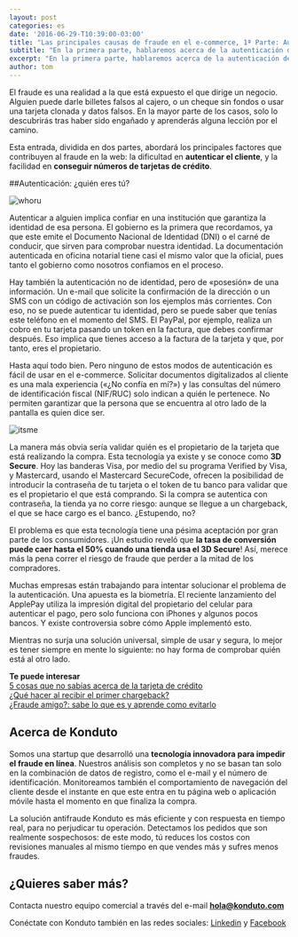 ```yaml
---
layout: post
categories: es
date: '2016-06-29-T10:39:00-03:00'
title: "Las principales causas de fraude en el e-commerce, 1ª Parte: Autenticación del cliente"
subtitle: "En la primera parte, hablaremos acerca de la autenticación del usuario por medio de internet"
excerpt: "En la primera parte, hablaremos acerca de la autenticación del usuario por medio de internet"
author: tom
---
```


El fraude es una realidad a la que está expuesto el que dirige un negocio. Alguien puede darle billetes falsos al cajero, o un cheque sin fondos o usar una tarjeta clonada y datos falsos. En la mayor parte de los casos, solo lo descubrirás tras haber sido engañado y aprenderás alguna lección por el camino.

Esta entrada, dividida en dos partes, abordará los principales factores que contribuyen al fraude en la web: la dificultad en **autenticar el cliente**, y la facilidad en **conseguir números de tarjetas de crédito**.

##Autenticación: ¿quién eres tú?

![whoru](/images/160629-whoru.gif)

Autenticar a alguien implica confiar en una institución que garantiza la identidad de esa persona. El gobierno es la primera que recordamos, ya que este emite el Documento Nacional de Identidad (DNI) o el carné de conducir, que sirven para comprobar nuestra identidad. La documentación autenticada en oficina notarial tiene casi el mismo valor que la oficial, pues tanto el gobierno como nosotros confiamos en el proceso.

Hay también la autenticación no de identidad, pero de «posesión» de una información. Un e-mail que solicite la confirmación de la dirección o un SMS con un código de activación son los ejemplos más corrientes. Con eso, no se puede autenticar tu identidad, pero se puede saber que tenías este teléfono en el momento del SMS. El PayPal, por ejemplo, realiza un cobro en tu tarjeta pasando un token en la factura, que debes confirmar después. Eso implica que tienes acceso a la factura de la tarjeta y que, por tanto, eres el propietario.

Hasta aquí todo bien. Pero ninguno de estos modos de autenticación es fácil de usar en el e-commerce. Solicitar documentos digitalizados al cliente es una mala experiencia («¿No confía en mí?») y las consultas del número de identificación fiscal (NIF/RUC) solo indican a quién le pertenece. No permiten garantizar que la persona que se encuentra al otro lado de la pantalla es quien dice ser.

![itsme](/images/160629-itsme.gif)

La manera más obvia sería validar quién es el propietario de la tarjeta que está realizando la compra. Esta tecnología ya existe y se conoce como **3D Secure**. Hoy las banderas Visa, por medio del su programa Verified by Visa, y Mastercard, usando el Mastercard SecureCode, ofrecen la posibilidad de introducir la contraseña de tu tarjeta o el token de tu banco para validar que es el propietario el que está comprando. Si la compra se autentica con contraseña, la tienda ya no corre riesgo: aunque se llegue a un chargeback, el que se hace cargo es el banco. ¿Estupendo, no?

El problema es que esta tecnología tiene una pésima aceptación por gran parte de los consumidores. ¡Un estudio reveló que **la tasa de conversión puede caer hasta el 50% cuando una tienda usa el 3D Secure**! Así, merece más la pena correr el riesgo de fraude que perder a la mitad de los compradores.

Muchas empresas están trabajando para intentar solucionar el problema de la autenticación. Una apuesta es la biometría. El reciente lanzamiento del ApplePay utiliza la impresión digital del propietario del celular para autenticar el pago, pero solo funciona con iPhones y algunos pocos bancos. Y existe controversia sobre cómo Apple implementó esto.

Mientras no surja una solución universal, simple de usar y segura, lo mejor es tener siempre en mente lo siguiente: no hay forma de comprobar quién está al otro lado.

**Te puede interesar**  
[5 cosas que no sabías acerca de la tarjeta de crédito](https://blog.konduto.com/es/2016/04/cosas-que-no-sabias-acerca-de-tarjeta-de-credito/?utm_source=konduto&utm_medium=blog-es&utm_campaign=conteudo)  
[¿Qué hacer al recibir el primer chargeback?](https://blog.konduto.com/es/2016/05/que-hacer-al-recibir-el-primer-chargeback/?utm_source=konduto&utm_medium=blog-es&utm_campaign=conteudo)  
[¿Fraude amigo?: sabe lo que es y aprende como evitarlo](https://blog.konduto.com/es/2016/05/que-es-un-fraude-amigo/?utm_source=konduto&utm_medium=blog-es&utm_campaign=conteudo)

## Acerca de Konduto

Somos una startup que desarrolló una **tecnología innovadora para impedir el fraude en línea**. Nuestros análisis son completos y no se basan tan solo en la combinación de datos de registro, como el e-mail y el número de identificación. Monitoreamos también el comportamiento de navegación del cliente desde el instante en que este entra en tu página web o aplicación móvile hasta el momento en que finaliza la compra.

La solución antifraude Konduto es más eficiente y con respuesta en tiempo real, para no perjudicar tu operación. Detectamos los pedidos que son realmente sospechosos: de este modo, tú reduces los costos con revisiones manuales al mismo tiempo en que vendes más y sufres menos fraudes.

## ¿Quieres saber más?

Contacta nuestro equipo comercial a través del e-mail **hola@konduto.com**

Conéctate con Konduto también en las redes sociales: [Linkedin](https://www.linkedin.com/company/konduto) y [Facebook](https://www.facebook.com/konduto)  